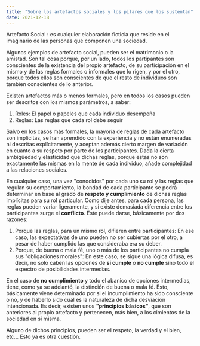 ```yaml
---
title: "Sobre los artefactos sociales y los pilares que los sustentan"
date: 2021-12-18
---
```


Artefacto Social
: es cualquier elaboración ficticia que reside en el imaginario de las personas que componen una sociedad. 

Algunos ejemplos de artefacto social, pueden ser el matrimonio o la amistad. Son tal cosa porque, por un lado, todos los partipantes son conscientes de la existencia del propio artefacto, de su participación en el mismo y de las reglas formales o informales que lo rigen, y por el otro, porque todos ellos son conscientes de que el resto de individuos son tambien conscientes de lo anterior.

Existen artefactos más o menos formales, pero en todos los casos pueden ser descritos con los mismos parámetros, a saber:
1. Roles: El papel o papeles que cada individuo desempeña
2. Reglas: Las reglas que cada rol debe seguir

Salvo en los casos más formales, la mayoría de reglas de cada artefacto son implícitas, se han aprendido con la experiencia y no están enumeradas ni descritas explícitamente, y aceptan además cierto margen de variación en cuanto a su respeto por parte de los participantes. Dada la cierta ambigüedad y elasticidad que dichas reglas, porque estas no son exactamente las mismas en la mente de cada individuo, añade complejidad a las relaciones sociales. 

En cualquier caso, una vez "conocidos" por cada uno su rol y las reglas que regulan su comportamiento, la bondad de cada participante se podrá determinar en base al grado de **respeto y cumplimiento** de dichas reglas implícitas para su rol particular. Como dije antes, para cada persona, las reglas pueden variar ligeramente, y si existe demasiada diferencia entre los participantes surge el **conflicto**. Este puede darse, básicamente por dos razones:
1. Porque las reglas, para un mismo rol, difieren entre participantes: En ese caso, las expectativas de uno pueden no ser cubiertas por el otro, a pesar de haber cumplido las que consideraba era su deber.
2. Porque, de buena o mala fé, uno o más de los participantes no cumpla sus "obligaciones morales": En este caso, se sigue una lógica difusa, es decir, no solo caben las opciones de **sí cumple** o **no cumple** sino todo el espectro de posibilidades intermedias. 

En el caso de **no cumplimiento** y todo el abanico de opciones intermedias, tiene, como ya se adelantó, la distinción de buena o mala fé. Esto, básicamente viene determinado por si el incumplimiento ha sido consciente o no, y de haberlo sido cuál es la naturaleza de dicha desviación intencionada. Es decir, existen unos **"principios básicos"**, que son anteriores al propio artefacto y pertenecen, más bien, a los cimientos de la sociedad en sí misma.

Alguno de dichos principios, pueden ser el respeto, la verdad y el bien, etc... Esto ya es otra cuestión.
